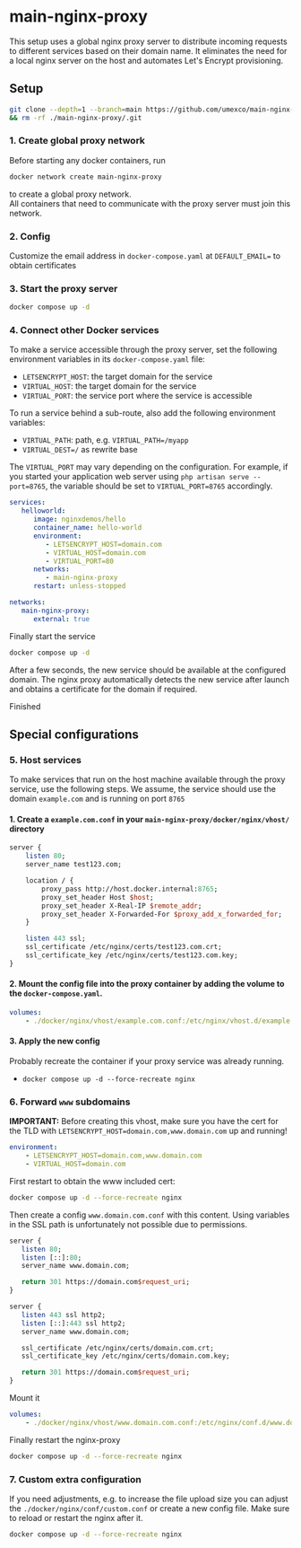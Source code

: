 # main-nginx-proxy
This setup uses a global nginx proxy server to distribute incoming requests to different services based on their domain name. 
It eliminates the need for a local nginx server on the host and automates Let's Encrypt provisioning.

## Setup
```sh
git clone --depth=1 --branch=main https://github.com/umexco/main-nginx-proxy.git \
&& rm -rf ./main-nginx-proxy/.git
```

### 1. Create global proxy network
Before starting any docker containers, run 
```sh
docker network create main-nginx-proxy
```
to create a global proxy network.<br>
All containers that need to communicate with the proxy server must join this network.


### 2. Config
Customize the email address in `docker-compose.yaml` at `DEFAULT_EMAIL=` to obtain certificates

### 3. Start the proxy server
```sh
docker compose up -d
```


### 4. Connect other Docker services
To make a service accessible through the proxy server, 
set the following environment variables in its `docker-compose.yaml` file:

- `LETSENCRYPT_HOST`: the target domain for the service
- `VIRTUAL_HOST`: the target domain for the service
- `VIRTUAL_PORT`: the service port where the service is accessible

To run a service behind a sub-route, also add the following environment variables:
- `VIRTUAL_PATH`: path, e.g. `VIRTUAL_PATH=/myapp`
- `VIRTUAL_DEST=/` as rewrite base

The `VIRTUAL_PORT` may vary depending on the configuration. 
For example, if you started your application web server using `php artisan serve --port=8765`, the variable should be set to `VIRTUAL_PORT=8765` accordingly.

```yaml
services:
   helloworld:
      image: nginxdemos/hello
      container_name: hello-world
      environment:
         - LETSENCRYPT_HOST=domain.com
         - VIRTUAL_HOST=domain.com
         - VIRTUAL_PORT=80
      networks:
         - main-nginx-proxy
      restart: unless-stopped

networks:
   main-nginx-proxy:
      external: true
```

Finally start the service
```sh
docker compose up -d
```

After a few seconds, the new service should be available at the configured domain. The nginx proxy automatically detects the new service after launch and
obtains a certificate for the domain if required.

Finished

## Special configurations
### 5. Host services
To make services that run on the host machine available through the proxy service, use the following steps.
We assume, the service should use the domain `example.com` and is running on port `8765`

#### 1. Create a `example.com.conf` in your `main-nginx-proxy/docker/nginx/vhost/` directory
```perl
server {
    listen 80;
    server_name test123.com;

    location / {
        proxy_pass http://host.docker.internal:8765;
        proxy_set_header Host $host;
        proxy_set_header X-Real-IP $remote_addr;
        proxy_set_header X-Forwarded-For $proxy_add_x_forwarded_for;
    }

    listen 443 ssl;
    ssl_certificate /etc/nginx/certs/test123.com.crt;
    ssl_certificate_key /etc/nginx/certs/test123.com.key;
}
```
#### 2. Mount the config file into the proxy container by adding the volume to the `docker-compose.yaml`.
```yaml
volumes:
    - ./docker/nginx/vhost/example.com.conf:/etc/nginx/vhost.d/example.com.conf
```

#### 3. Apply the new config
Probably recreate the container if your proxy service was already running.
- `docker compose up -d --force-recreate nginx`


### 6. Forward `www` subdomains
**IMPORTANT:** Before creating this vhost, make sure you have the cert for the TLD with `LETSENCRYPT_HOST=domain.com,www.domain.com` up and running!

```yaml
environment:
    - LETSENCRYPT_HOST=domain.com,www.domain.com
    - VIRTUAL_HOST=domain.com
```

First restart to obtain the www included cert:
```sh
docker compose up -d --force-recreate nginx
```


Then create a config `www.domain.com.conf` with this content. Using variables in the SSL path is unfortunately not possible due to permissions.
```perl
server {
   listen 80;
   listen [::]:80;
   server_name www.domain.com;

   return 301 https://domain.com$request_uri;
}

server {
   listen 443 ssl http2;
   listen [::]:443 ssl http2;
   server_name www.domain.com;

   ssl_certificate /etc/nginx/certs/domain.com.crt;
   ssl_certificate_key /etc/nginx/certs/domain.com.key;

   return 301 https://domain.com$request_uri;
}
```

Mount it
```yaml
volumes:
    - ./docker/nginx/vhost/www.domain.com.conf:/etc/nginx/conf.d/www.domain.com.conf:ro
```

Finally restart the nginx-proxy
```sh
docker compose up -d --force-recreate nginx
```


### 7. Custom extra configuration
If you need adjustments, e.g. to increase the file upload size you can adjust the `./docker/nginx/conf/custom.conf` or create a new config file.
Make sure to reload or restart the nginx after it.
```sh
docker compose up -d --force-recreate nginx
```
